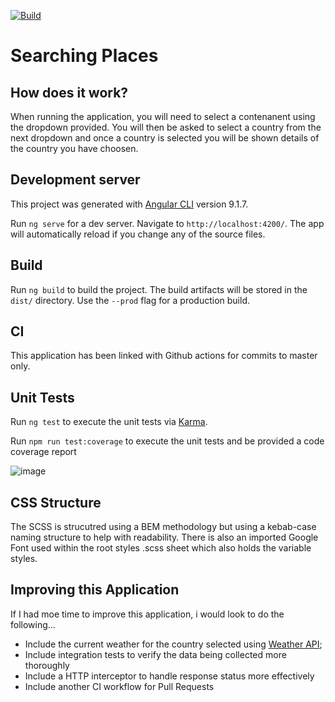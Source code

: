 [![Build](https://github.com/TeasdaleP/location-searching/actions/workflows/push.yml/badge.svg)](https://github.com/TeasdaleP/location-searching/actions/workflows/push.yml)

# Searching Places

## How does it work? 

When running the application, you will need to select a contenanent using the dropdown provided. You will then be asked to select a country from the next dropdown and once a country is selected you will be shown details of the country you have choosen.

## Development server

This project was generated with [Angular CLI](https://github.com/angular/angular-cli) version 9.1.7.

Run `ng serve` for a dev server. Navigate to `http://localhost:4200/`. The app will automatically reload if you change any of the source files.

## Build

Run `ng build` to build the project. The build artifacts will be stored in the `dist/` directory. Use the `--prod` flag for a production build.

## CI 

This application has been linked with Github actions for commits to master only.

## Unit Tests

Run `ng test` to execute the unit tests via [Karma](https://karma-runner.github.io).

Run `npm run test:coverage` to execute the unit tests and be provided a code coverage report

![image](https://user-images.githubusercontent.com/34505340/124370334-67262b00-dc6e-11eb-9c53-3ffce7f6ff76.png)

## CSS Structure

The SCSS is strucutred using a BEM methodology but using a kebab-case naming structure to help with readability. There is also an imported Google Font used within the root styles .scss sheet which also holds the variable styles.

## Improving this Application

If I had moe time to improve this application, i would look to do the following... 

* Include the current weather for the country selected using [Weather API](https://api.weatherapi.com);
* Include integration tests to verify the data being collected more thoroughly
* Include a HTTP interceptor to handle response status more effectively
* Include another CI workflow for Pull Requests 
